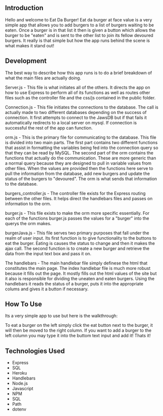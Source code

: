 Introduction 
---------------------------------------------

Hello and welcome to Eat Da Burger! Eat da burger at face value is a very simple app that allows you to add burgers to a list of burgers waiting to be eaten. Once a burger is in that list it then is given a button which allows the burger to be "eaten" and is sent to the other list to join its fellow devoured burgers. It really is that simple but how the app runs behind the scene is what makes it stand out!


Development
---------------------------------------------
The best way to describe how this app runs is to do a brief breakdown of what the main files are actually doing.

Server.js - This file is what initiates all of the others. It directs the app on how to use Express to perform all of its functions as well as routes other files such as the controller file and the css/js contained in the public folder.

Connection.js - This file initiates the connections to the database. The call is actually made to two different databases depending on the success of connection. It first attempts to connect to the JawsDB but if that fails it automatically redirects to a local server on mysql. If connection is successful the rest of the app can function.

orm.js - This is the primary file for communicating to the database. This file is divided into two main parts. The first part contains two different functions that assist in formatting the variables being fed into the connection query so that they can be read by MySQL. The second part of the orm contains the functions that actually do the communication. These are more generic than a normal query because they are designed to pull in variable values from other files. When the values are provided then the functions here serve to pull the information from the database, add new burgers and update the status of the burgers to "devoured". The orm is what sends that information to the database.

burgers_controller.js - The controller file exists for the Express routing between the other files. It helps direct the handlebars files and passes on information to the orm.

burger.js - This file exists to make the orm more specific essentially. For each of the functions burger.js passes the values for a "burger" into the querys the orm makes.

burgerJava.js - This file serves two primary purposes that fall under the realm of user input. Its first function is to give functionality to the buttons to eat the burger. Eating is causes the status to change and then it makes the ajax call. The second function is to create a new burger and retrieve the data from the input text box and pass it on.

The handlebars - The main handlebar file simply definese the html that constitutes the main page. The index handlebar file is much more robust because it fills out the page. It mostly fills out the html values of the site but it also is responsible for dividing the uneaten and eaten burgers. Using the handlebars it reads the status of a burger, puts it into the appropriate colums and gives it a button if necessary.



How To Use
-------------------------------------------

Its a very simple app to use but here is the walkthrough:

To eat a burger on the left simply click the eat button next to the burger, it will then be moved to the right column. If you want to add a burger to the left column you may type it into the buttom text input and add it! Thats it!


Technologies Used
----------------------------------------
- Express
- SQL
- Heroku
- Handlebars
- Node.js
- Javascript
- NPM 
- SQL
- Path
- dotenv





